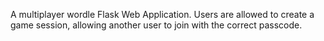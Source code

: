 A multiplayer wordle Flask Web Application.
Users are allowed to create a game session, allowing another user to join with the correct passcode.
